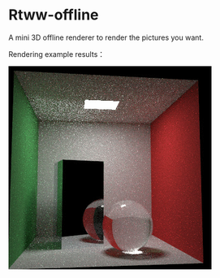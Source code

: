 # Rtww-offline
A mini 3D offline renderer to render the pictures you want.



Rendering example results：

![Result](https://github.com/JohnVlBetter/Rtww-offline/blob/master/src/image/CornellBox.gif)


